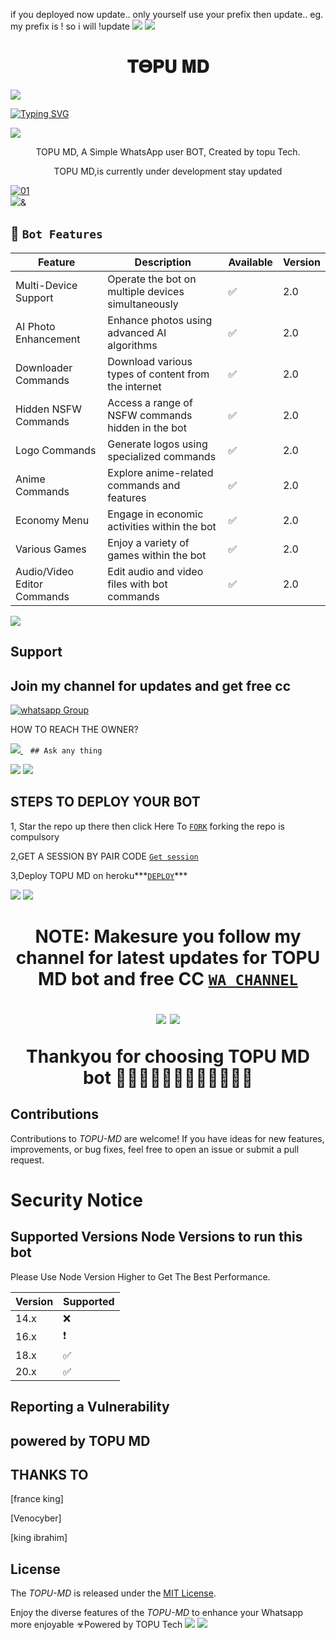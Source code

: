 if you deployed now update.. only yourself use your prefix then update.. eg. my prefix is ! so i will !update <a><img src='https://i.imgur.com/LyHic3i.gif'/></a>
<a><img src='https://i.imgur.com/LyHic3i.gif'/></a>
 <h1 align="center"> 𝚻𝚯𝚸𝐔 𝚳𝐃 </h1>


<a><img src='https://i.imgur.com/LyHic3i.gif'/></a>
      
[![Typing SVG](https://readme-typing-svg.herokuapp.com?font=Rockstar-ExtraBold&color=blue&lines=𝗔𝗠+TOPU+𝗠𝗗+𝗖𝗥𝗘𝗔𝗧𝗘𝗗+𝗕𝗬+TOPUDMH)](https://git.io/typing-svg)

<a><img src='https://i.imgur.com/LyHic3i.gif'/></a>
 
<p align="center"> TOPU MD, A Simple WhatsApp user BOT, Created by topu Tech.
</p>
 
<p align="center">TOPU MD,is currently under development stay updated


  <a href="https://ibb.co/N6NMDtn"><img src="https://telegra.ph/file/04e09c20e70de180ee319.jpg" alt="01" border="0" /></a>                     
<a><img src='https://i.imgur.com/LyHic3i.gif'/>&</a>
 ## 🚀 `Bot Features`
| Feature                          | Description                                             | Available    | Version    |
| ---------------------------------| ------------------------------------------------------- | ------------ | ---------- |
| Multi-Device Support             | Operate the bot on multiple devices simultaneously     | ✅           | 2.0        |
| AI Photo Enhancement             | Enhance photos using advanced AI algorithms            | ✅           | 2.0        |
| Downloader Commands              | Download various types of content from the internet     | ✅           | 2.0        |
| Hidden NSFW Commands             | Access a range of NSFW commands hidden in the bot       | ✅           | 2.0        |
| Logo Commands                    | Generate logos using specialized commands               | ✅           | 2.0        |
| Anime Commands                   | Explore anime-related commands and features              | ✅           | 2.0        |
| Economy Menu                     | Engage in economic activities within the bot            | ✅           | 2.0        |
| Various Games                    | Enjoy a variety of games within the bot                 | ✅           | 2.0        |
| Audio/Video Editor Commands      | Edit audio and video files with bot commands            | ✅           | 2.0        |


<a><img src='https://i.imgur.com/LyHic3i.gif'/></a>
## Support 
## Join my channel for updates and get free cc
<a href="https://whatsapp.com/channel/0029VaeRrcnADTOKzivM0S1r" target="_blank">
    <img alt="whatsapp Group" src="https://img.shields.io/badge/ Whatsapp Support Channel -25D366?style=for-the-badge&logo=whatsapp&logoColor=white" />
  </a>
</p>


HOW TO REACH THE OWNER? 
 
   
   <a href="https://wa.me+255673750170">
    <img src="https://img.shields.io/badge/WhatsApp-25D366?style=for-the-badge&logo=whatsapp&logoColor=white" />
  </a>&nbsp;&nbsp;
   <a

    ## Ask any thing
<a><img src='https://i.imgur.com/LyHic3i.gif'/></a>
<a><img src='https://i.imgur.com/LyHic3i.gif'/></a>

## STEPS TO DEPLOY YOUR BOT


1, Star the repo up there then click Here To   [`FORK`](https://github.com/Toputech/Topu-ai/fork) forking the repo is compulsory

2,GET A SESSION BY PAIR CODE
[`Get session`](https://topumd-pairing-code-158d6ce8af42.herokuapp.com/pair)
 
 3,Deploy TOPU MD on heroku***[`DEPLOY`](https://dashboard.heroku.com/new?template=https://github.com/Toputech/Topu-ai)***


<a><img src='https://i.imgur.com/LyHic3i.gif'/></a>
<a><img src='https://i.imgur.com/LyHic3i.gif'/></a>

 <h1 align="center">

 NOTE: Makesure you follow my channel for latest updates for TOPU MD bot and free CC
 [`WA CHANNEL`](https://whatsapp.com/channel/0029VaeRrcnADTOKzivM0S1r)











<a><img src='https://i.imgur.com/LyHic3i.gif'/></a>
<a><img src='https://i.imgur.com/LyHic3i.gif'/></a>
   
   
<p align="center">Thankyou for choosing TOPU MD bot 🤣😃😃😃😃😂🤣🤣😀😀😁👴




## Contributions


Contributions to *TOPU-MD* are welcome! If you have ideas for new features, improvements, or bug fixes, feel free to open an issue or submit a pull request.

# Security Notice

## Supported Versions Node Versions to run this bot

Please Use Node Version Higher to Get The Best Performance.

| Version | Supported          |
| ------- | ------------------ |
| 14.x   | :x: |
| 16.x   | ❗                |
| 18.x   | :white_check_mark: |
| 20.x   | ✅                |

## Reporting a Vulnerability


## powered by TOPU MD


## THANKS TO
[france king]

[Venocyber]


[king ibrahim]

## License


The *TOPU-MD* is released under the [MIT License](https://opensource.org/licenses/MIT).

Enjoy the diverse features of the *TOPU-MD*  to enhance your Whatsapp more enjoyable
☣Powered by TOPU Tech
<a><img src='https://i.imgur.com/LyHic3i.gif'/></a>
<a><img src='https://i.imgur.com/LyHic3i.gif'/></a>
